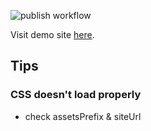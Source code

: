 <!-- ![example workflow](https://github.com/<OWNER>/<REPOSITORY>/actions/workflows/<WORKFLOW_FILE>/badge.svg) -->
![publish workflow](https://github.com/teyweikiet/dendron-github-pages/actions/workflows/publish.yml/badge.svg)

Visit demo site [here](https://teyweikiet.github.io/dendron-github-pages/).

## Tips
### CSS doesn't load properly
- check assetsPrefix & siteUrl